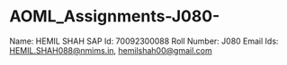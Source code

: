 # AOML_Assignments-J080-
Name: HEMIL SHAH
SAP Id: 70092300088
Roll Number: J080
Email Ids: HEMIL.SHAH088@nmims.in, hemilshah00@gmail.com
